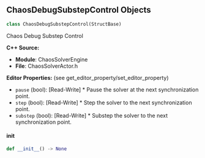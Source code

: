 ## ChaosDebugSubstepControl Objects

```python
class ChaosDebugSubstepControl(StructBase)
```

Chaos Debug Substep Control

**C++ Source:**

- **Module**: ChaosSolverEngine
- **File**: ChaosSolverActor.h

**Editor Properties:** (see get_editor_property/set_editor_property)

- ``pause`` (bool):  [Read-Write] * Pause the solver at the next synchronization point.
- ``step`` (bool):  [Read-Write] * Step the solver to the next synchronization point.
- ``substep`` (bool):  [Read-Write] * Substep the solver to the next synchronization point.

<a id="unreal.ChaosDebugSubstepControl.__init__"></a>

#### __init__

```python
def __init__() -> None
```

<a id="unreal.GeometryCollectionSizeSpecificData"></a>